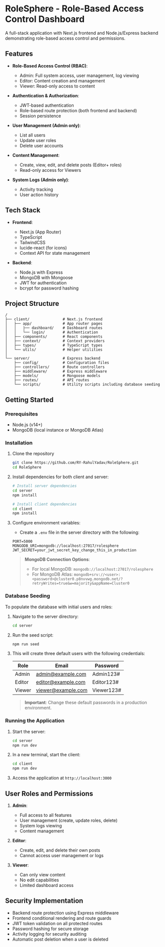 # RoleSphere - Role-Based Access Control Dashboard

A full-stack application with Next.js frontend and Node.js/Express backend demonstrating role-based access control and permissions.

## Features

- **Role-Based Access Control (RBAC)**:
  - Admin: Full system access, user management, log viewing
  - Editor: Content creation and management
  - Viewer: Read-only access to content

- **Authentication & Authorization**:
  - JWT-based authentication
  - Role-based route protection (both frontend and backend)
  - Session persistence

- **User Management (Admin only)**:
  - List all users
  - Update user roles
  - Delete user accounts

- **Content Management**:
  - Create, view, edit, and delete posts (Editor+ roles)
  - Read-only access for Viewers

- **System Logs (Admin only)**:
  - Activity tracking
  - User action history

## Tech Stack

- **Frontend**:
  - Next.js (App Router)
  - TypeScript
  - TailwindCSS
  - lucide-react (for icons)
  - Context API for state management

- **Backend**:
  - Node.js with Express
  - MongoDB with Mongoose
  - JWT for authentication
  - bcrypt for password hashing

## Project Structure

```
/
├── client/               # Next.js frontend
│   ├── app/              # App router pages
│   │   ├── dashboard/    # Dashboard routes
│   │   └── login/        # Authentication
│   ├── components/       # React components
│   ├── context/          # Context providers
│   ├── types/            # TypeScript types
│   └── utils/            # Helper utilities
│
└── server/               # Express backend
    ├── config/           # Configuration files
    ├── controllers/      # Route controllers
    ├── middleware/       # Express middleware
    ├── models/           # Mongoose models
    ├── routes/           # API routes
    └── scripts/          # Utility scripts including database seeding
```

## Getting Started

### Prerequisites

- Node.js (v14+)
- MongoDB (local instance or MongoDB Atlas)

### Installation

1. Clone the repository
   ```bash
   git clone https://github.com/RY-RahulYadav/RoleSphere.git
   cd RoleSphere
   ```

2. Install dependencies for both client and server:
   ```bash
   # Install server dependencies
   cd server
   npm install

   # Install client dependencies
   cd client
   npm install
   ```

3. Configure environment variables:
   - Create a `.env` file in the server directory with the following:
   ```
   PORT=5000
   MONGODB_URI=mongodb://localhost:27017/rolesphere
   JWT_SECRET=your_jwt_secret_key_change_this_in_production
   ```
   
   > **MongoDB Connection Options**:
   > - For local MongoDB: `mongodb://localhost:27017/rolesphere`
   > - For MongoDB Atlas: `mongodb+srv://<user>:<password>@cluster0.p8nvvwg.mongodb.net/?retryWrites=true&w=majority&appName=Cluster0`

### Database Seeding

To populate the database with initial users and roles:

1. Navigate to the server directory:
   ```bash
   cd server
   ```

2. Run the seed script:
   ```bash
   npm run seed
   ```

3. This will create three default users with the following credentials:

   | Role    | Email               | Password    |
   |---------|---------------------|-------------|
   | Admin   | admin@example.com   | Admin123# |
   | Editor  | editor@example.com  | Editor123# |
   | Viewer  | viewer@example.com  | Viewer123# |

   > **Important**: Change these default passwords in a production environment.

### Running the Application

1. Start the server:
   ```bash
   cd server
   npm run dev
   ```

2. In a new terminal, start the client:
   ```bash
   cd client
   npm run dev
   ```

3. Access the application at `http://localhost:3000`


## User Roles and Permissions

1. **Admin**:
   - Full access to all features
   - User management (create, update roles, delete)
   - System logs viewing
   - Content management

2. **Editor**:
   - Create, edit, and delete their own posts
   - Cannot access user management or logs

3. **Viewer**:
   - Can only view content
   - No edit capabilities
   - Limited dashboard access

## Security Implementation

- Backend route protection using Express middleware
- Frontend conditional rendering and route guards
- JWT token validation on all protected routes
- Password hashing for secure storage
- Activity logging for security auditing
- Automatic post deletion when a user is deleted
